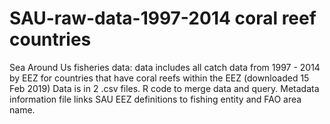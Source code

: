 # SAU-raw-data-1997-2014 coral reef countries
Sea Around Us fisheries data: data includes all catch data from 1997 - 2014 by EEZ for countries that have coral reefs within the EEZ (downloaded 15 Feb 2019)
Data is in 2 .csv files. R code to merge data and query. Metadata information file links SAU EEZ definitions to fishing entity and FAO area name.
